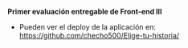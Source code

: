 **Primer evaluación entregable de Front-end III**

 - Pueden ver el deploy de la aplicación en:
   https://github.com/checho500/Elige-tu-historia/ 
